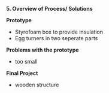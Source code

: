 <b>5. Overview of Process/ Solutions</b>

<b>Prototype</b>

<ul>

<li>Styrofoam box to provide insulation</li>
<li>Egg turners in two seperate parts</li>

</ul>

<b>Problems with the prototype</b>

<ul>

<li>too small</li>

</ul>

<b>Final Project</b>

<ul>
<li>wooden structure</li>

</ul>
